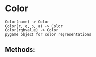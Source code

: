 # Color 
 ```
 Color(name) -> Color
Color(r, g, b, a) -> Color
Color(rgbvalue) -> Color
pygame object for color representations 
```
## Methods: 
